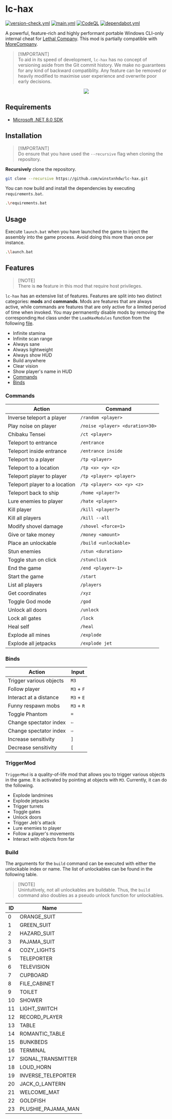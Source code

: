 # lc-hax

[![version-check.yml](https://github.com/winstxnhdw/lc-hax/actions/workflows/version-check.yml/badge.svg)](https://github.com/winstxnhdw/lc-hax/actions/workflows/version-check.yml)
[![main.yml](https://github.com/winstxnhdw/lc-hax/actions/workflows/main.yml/badge.svg)](https://github.com/winstxnhdw/lc-hax/actions/workflows/main.yml)
[![CodeQL](https://github.com/winstxnhdw/lc-hax/actions/workflows/github-code-scanning/codeql/badge.svg)](https://github.com/winstxnhdw/lc-hax/actions/workflows/github-code-scanning/codeql)
[![dependabot.yml](https://github.com/winstxnhdw/lc-hax/actions/workflows/dependabot.yml/badge.svg)](https://github.com/winstxnhdw/lc-hax/actions/workflows/dependabot.yml)

A powerful, feature-rich and highly performant portable Windows CLI-only internal cheat for [Lethal Company](https://en.wikipedia.org/wiki/Lethal_Company). This mod is partially compatible with [MoreCompany](https://github.com/notnotnotswipez/MoreCompany).

> [!IMPORTANT]\
> To aid in its speed of development, `lc-hax` has no concept of versioning aside from the Git commit history. We make no guarantees for any kind of backward compatiblity. Any feature can be removed or heavily modified to maximise user experience and overwrite poor early decisions.

<div align="center">
    <img src="https://raw.githubusercontent.com/wiki/winstxnhdw/lc-hax/resources/inverse.gif" />
</div>

## Requirements

- [Microsoft .NET 8.0 SDK](https://dotnet.microsoft.com/en-us/download)

## Installation

> [!IMPORTANT]\
> Do ensure that you have used the `--recursive` flag when cloning the repository.

**Recursively** clone the repository.

```bash
git clone --recursive https://github.com/winstxnhdw/lc-hax.git
```

You can now build and install the dependencies by executing `requirements.bat`.

```bash
.\requirements.bat
```

## Usage

Execute `launch.bat` when you have launched the game to inject the assembly into the game process. Avoid doing this more than once per instance.

```bash
.\launch.bat
```

## Features

> [!NOTE]\
> There is **no** feature in this mod that require host privileges.

`lc-hax` has an extensive list of features. Features are split into two distinct categories: **mods** and **commands**. Mods are features that are always active, while commands are features that are only active for a limited period of time when invoked. You may permanently disable mods by removing the corresponding `Mod` class under the `LoadHaxModules` function from the following [file](lc-hax/Scripts/Loader.cs).

- Infinite stamina
- Infinite scan range
- Always sane
- Always lightweight
- Always show HUD
- Build anywhere
- Clear vision
- Show player's name in HUD
- [Commands](#commands)
- [Binds](#binds)

### Commands

| Action                        | Command                         |
| ----------------------------- | ------------------------------- |
| Inverse teleport a player     | `/random <player>`              |
| Play noise on player          | `/noise <player> <duration=30>` |
| Chibaku Tensei                | `/ct <player>`                  |
| Teleport to entrance          | `/entrance`                     |
| Teleport inside entrance      | `/entrance inside`              |
| Teleport to a player          | `/tp <player>`                  |
| Teleport to a location        | `/tp <x> <y> <z>`               |
| Teleport player to player     | `/tp <player> <player>`         |
| Teleport player to a location | `/tp <player> <x> <y> <z>`      |
| Teleport back to ship         | `/home <player?>`               |
| Lure enemies to player        | `/hate <player>`                |
| Kill player                   | `/kill <player?>`               |
| Kill all players              | `/kill --all`                   |
| Modify shovel damage          | `/shovel <force=1>`             |
| Give or take money            | `/money <amount>`               |
| Place an unlockable           | `/build <unlockable>`           |
| Stun enemies                  | `/stun <duration>`              |
| Toggle stun on click          | `/stunclick`                    |
| End the game                  | `/end <player=-1>`              |
| Start the game                | `/start`                        |
| List all players              | `/players`                      |
| Get coordinates               | `/xyz`                          |
| Toggle God mode               | `/god`                          |
| Unlock all doors              | `/unlock`                       |
| Lock all gates                | `/lock`                         |
| Heal self                     | `/heal`                         |
| Explode all mines             | `/explode`                      |
| Explode all jetpacks          | `/explode jet`                  |

### Binds

| Action                      | Input      |
| --------------------------  | ---------- |
| Trigger various objects     | `M3`       |
| Follow player               | `M3` + `F` |
| Interact at a distance      | `M3` + `E` |
| Funny respawn mobs          | `M3` + `R` |
| Toggle Phantom              | `=`        |
| Change spectator index      | `⇦`        |
| Change spectator index      | `⇨`        |
| Increase sensitivity        | `]`        |
| Decrease sensitivity        | `[`        |

### TriggerMod

`TriggerMod` is a quality-of-life mod that allows you to trigger various objects in the game. It is activated by pointing at objects with `M3`. Currently, it can do the following.

- Explode landmines
- Explode jetpacks
- Trigger turrets
- Toggle gates
- Unlock doors
- Trigger Jeb's attack
- Lure enemies to player
- Follow a player's movements
- Interact with objects from far

### Build

The arguments for the `build` command can be executed with either the unlockable index or name. The list of unlockables can be found in the following table.

> [!NOTE]\
> Unintuitively, not all unlockables are buildable. Thus, the `build` command also doubles as a pseudo unlock function for unlockables.

| ID | Name               |
|--- |--------------------|
| 0  | ORANGE_SUIT        |
| 1  | GREEN_SUIT         |
| 2  | HAZARD_SUIT        |
| 3  | PAJAMA_SUIT        |
| 4  | COZY_LIGHTS        |
| 5  | TELEPORTER         |
| 6  | TELEVISION         |
| 7  | CUPBOARD           |
| 8  | FILE_CABINET       |
| 9  | TOILET             |
| 10 | SHOWER             |
| 11 | LIGHT_SWITCH       |
| 12 | RECORD_PLAYER      |
| 13 | TABLE              |
| 14 | ROMANTIC_TABLE     |
| 15 | BUNKBEDS           |
| 16 | TERMINAL           |
| 17 | SIGNAL_TRANSMITTER |
| 18 | LOUD_HORN          |
| 19 | INVERSE_TELEPORTER |
| 20 | JACK_O_LANTERN     |
| 21 | WELCOME_MAT        |
| 22 | GOLDFISH           |
| 23 | PLUSHIE_PAJAMA_MAN |
